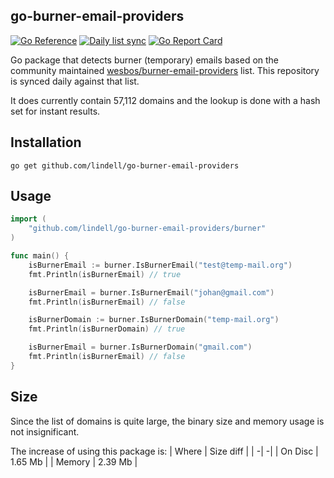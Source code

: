 go-burner-email-providers
----
[![Go Reference](https://pkg.go.dev/badge/github.com/lindell/go-burner-email-providers/burner.svg)](https://pkg.go.dev/github.com/lindell/go-burner-email-providers/burner)
[![Daily list sync](https://github.com/lindell/go-burner-email-providers/workflows/Daily%20list%20sync/badge.svg)](https://github.com/lindell/go-burner-email-providers/actions?query=workflow%3A%22Daily+list+sync%22)
[![Go Report Card](https://goreportcard.com/badge/github.com/lindell/go-burner-email-providers)](https://goreportcard.com/report/github.com/lindell/go-burner-email-providers)


Go package that detects burner (temporary) emails based on the community maintained [wesbos/burner-email-providers](https://github.com/wesbos/burner-email-providers) list. This repository is synced daily against that list.

It does currently contain 57,112 domains and the lookup is done with a hash set for instant results.

## Installation

```
go get github.com/lindell/go-burner-email-providers
```

## Usage

```go
import (
    "github.com/lindell/go-burner-email-providers/burner"
)

func main() {
	isBurnerEmail := burner.IsBurnerEmail("test@temp-mail.org")
	fmt.Println(isBurnerEmail) // true

	isBurnerEmail = burner.IsBurnerEmail("johan@gmail.com")
	fmt.Println(isBurnerEmail) // false

	isBurnerDomain := burner.IsBurnerDomain("temp-mail.org")
	fmt.Println(isBurnerDomain) // true

	isBurnerEmail = burner.IsBurnerDomain("gmail.com")
	fmt.Println(isBurnerEmail) // false
}
```

## Size

Since the list of domains is quite large, the binary size and memory usage is not insignificant.

The increase of using this package is:
| Where | Size diff |
| -| -|
| On Disc | 1.65 Mb |
| Memory | 2.39 Mb |

